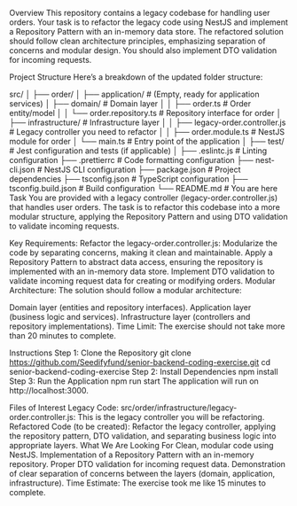Overview
This repository contains a legacy codebase for handling user orders. Your task is to refactor the legacy code using NestJS and implement a Repository Pattern with an in-memory data store. The refactored solution should follow clean architecture principles, emphasizing separation of concerns and modular design. You should also implement DTO validation for incoming requests.

Project Structure
Here’s a breakdown of the updated folder structure:

src/
│
├── order/
│   ├── application/                # (Empty, ready for application services)
│   ├── domain/                     # Domain layer
│   │   ├── order.ts                # Order entity/model
│   │   └── order.repository.ts     # Repository interface for order
│   ├── infrastructure/             # Infrastructure layer
│   │   ├── legacy-order.controller.js  # Legacy controller you need to refactor
│   │   ├── order.module.ts         # NestJS module for order
│   └── main.ts                     # Entry point of the application
│
├── test/                           # Jest configuration and tests (if applicable)
│
├── .eslintc.js                     # Linting configuration
├── .prettierrc                     # Code formatting configuration
├── nest-cli.json                   # NestJS CLI configuration
├── package.json                    # Project dependencies
├── tsconfig.json                   # TypeScript configuration
├── tsconfig.build.json             # Build configuration
└── README.md                       # You are here
Task
You are provided with a legacy controller (legacy-order.controller.js) that handles user orders. The task is to refactor this codebase into a more modular structure, applying the Repository Pattern and using DTO validation to validate incoming requests.

Key Requirements:
Refactor the legacy-order.controller.js:
Modularize the code by separating concerns, making it clean and maintainable.
Apply a Repository Pattern to abstract data access, ensuring the repository is implemented with an in-memory data store.
Implement DTO validation to validate incoming request data for creating or modifying orders.
Modular Architecture:
The solution should follow a modular architecture:

Domain layer (entities and repository interfaces).
Application layer (business logic and services).
Infrastructure layer (controllers and repository implementations).
Time Limit:
The exercise should not take more than 20 minutes to complete.

Instructions
Step 1: Clone the Repository
git clone https://github.com/Seedifyfund/senior-backend-coding-exercise.git
cd senior-backend-coding-exercise
Step 2: Install Dependencies
npm install
Step 3: Run the Application
npm run start
The application will run on http://localhost:3000.

Files of Interest
Legacy Code:
src/order/infrastructure/legacy-order.controller.js: This is the legacy controller you will be refactoring.
Refactored Code (to be created):
Refactor the legacy controller, applying the repository pattern, DTO validation, and separating business logic into appropriate layers.
What We Are Looking For
Clean, modular code using NestJS.
Implementation of a Repository Pattern with an in-memory repository.
Proper DTO validation for incoming request data.
Demonstration of clear separation of concerns between the layers (domain, application, infrastructure).
Time Estimate:
The exercise took me like 15 minutes to complete.
